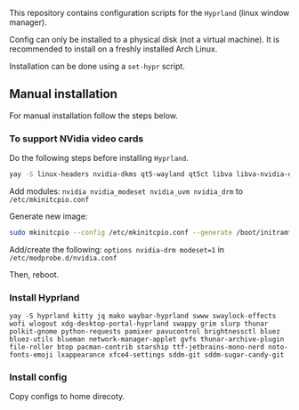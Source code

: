 
This repository contains configuration scripts for the `Hyprland` (linux window manager).

Config can only be installed to a physical disk (not a virtual machine).
It is recommended to install on a freshly installed Arch Linux.

Installation can be done using a `set-hypr` script.

## Manual installation

For manual installation follow the steps below.

### To support NVidia video cards

Do the following steps before installing `Hyprland`.

```bash
yay -S linux-headers nvidia-dkms qt5-wayland qt5ct libva libva-nvidia-driver-git
```

Add modules: `nvidia nvidia_modeset nvidia_uvm nvidia_drm` to `/etc/mkinitcpio.conf`

Generate new image: 

```bash
sudo mkinitcpio --config /etc/mkinitcpio.conf --generate /boot/initramfs-custom.img
```

Add/create the following: `options nvidia-drm modeset=1` in `/etc/modprobe.d/nvidia.conf`

Then, reboot.

### Install Hyprland

```
yay -S hyprland kitty jq mako waybar-hyprland swww swaylock-effects wofi wlogout xdg-desktop-portal-hyprland swappy grim slurp thunar polkit-gnome python-requests pamixer pavucontrol brightnessctl bluez bluez-utils blueman network-manager-applet gvfs thunar-archive-plugin file-roller btop pacman-contrib starship ttf-jetbrains-mono-nerd noto-fonts-emoji lxappearance xfce4-settings sddm-git sddm-sugar-candy-git 
```

### Install config

Copy configs to home direcoty.
